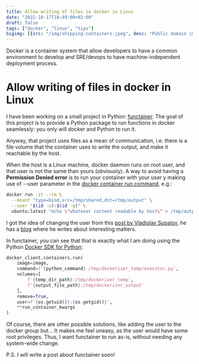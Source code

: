 ```yaml
---
title: Allow writing of files in docker in Linux
date: "2022-10-17T18:49:00+02:00"
draft: false
tags: ["docker", "linux", "tips"]
bigimg: [{src: "/img/shipping-containers.jpeg", desc: "Public domain image from Pexels (https://www.pexels.com/photo/blue-white-orange-and-brown-container-van-163726/)"}]
---
```


Docker is a container system that allow developers to have a common
environment to develop and SRE/devops to have machine-independent
deployment process. 

# Allow writing of files in docker in Linux

I have been working on a small project in Python:
[functainer](https://github.com/diegojromerolopez/functainer).
The goal of this project is to provide a Python package to run functions
in docker seamlessly: you only will docker and Python to run it.

Anyway, that project uses files as a mean of communication, i.e.
there is a file volume that the container uses to write the
output, and make it reachable by the host.

When the host is a Linux machine, docker daemon runs on root user,
and that user is not the same than yours (obviously).
A way to avoid having a **Permission Denied error** is to run
your container with your user y making use of --user parameter
in the [docker container run command](https://docs.docker.com/engine/reference/commandline/container_run/), e.g.:

```bash
docker run -it --rm \
  --mount "type=bind,src=/tmp/shared,dst=/tmp/output" \
  --user "$(id -u):$(id -g)" \
  ubuntu:latest "echo \"whatever content readable by host\" > /tmp/output"
```

I got the idea of changing the user from
this [post by Vladislav Supalov](https://vsupalov.com/docker-shared-permissions/),
he has a [blog](https://vsupalov.com/) where he writes about interesting matters.

In functainer, you can see that that is exactly what I am doing
using the Python [Docker SDK for Python](https://docker-py.readthedocs.io/en/stable/index.html):

```python
docker_client.containers.run(
    image=image,
    command=f'{python_command} /tmp/dockerizer_temp/executor.py',
    volumes=[
        f'{temp_dir_path}:/tmp/dockerizer_temp',
        f'{output_file_path}:/tmp/dockerizer_output'
    ],
    remove=True,
    user=f'{os.getuid()}:{os.getgid()}',
    **run_container_kwargs
)
```

Of course, there are other possible solutions, like adding the user
to the docker group but... It makes me feel uneasy, as the user would
have some root privileges. Thus, I want functainer to run as-is, without
needing any system-wide change.

P.S. I will write a post about functainer soon!